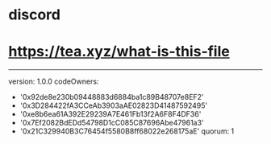 # discord
# https://tea.xyz/what-is-this-file
---
version: 1.0.0
codeOwners:
  - '0x92de8e230b09448883d6884ba1c89B48707e8EF2'
  - '0x3D284422fA3CCeAb3903aAE02823D41487592495'
  - '0xe8b6ea61A392E29239A7E461Fb13f2A6F8F4DF36'
  - '0x7Ef2082BdEDd54798D1cC085C87696Abe47961a3'
  - '0x21C329940B3C76454f5580B8ff68022e268175aE'
quorum: 1
